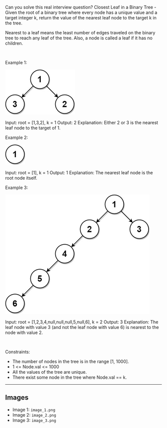 Can you solve this real interview question? Closest Leaf in a Binary Tree - Given the root of a binary tree where every node has a unique value and a target integer k, return the value of the nearest leaf node to the target k in the tree.

Nearest to a leaf means the least number of edges traveled on the binary tree to reach any leaf of the tree. Also, a node is called a leaf if it has no children.

 

Example 1:

![Example 1](./image_1.png)


Input: root = [1,3,2], k = 1
Output: 2
Explanation: Either 2 or 3 is the nearest leaf node to the target of 1.


Example 2:

![Example 2](./image_2.png)


Input: root = [1], k = 1
Output: 1
Explanation: The nearest leaf node is the root node itself.


Example 3:

![Example 3](./image_3.png)


Input: root = [1,2,3,4,null,null,null,5,null,6], k = 2
Output: 3
Explanation: The leaf node with value 3 (and not the leaf node with value 6) is nearest to the node with value 2.


 

Constraints:

 * The number of nodes in the tree is in the range [1, 1000].
 * 1 <= Node.val <= 1000
 * All the values of the tree are unique.
 * There exist some node in the tree where Node.val == k.

---

## Images

- Image 1: `image_1.png`
- Image 2: `image_2.png`
- Image 3: `image_3.png`

